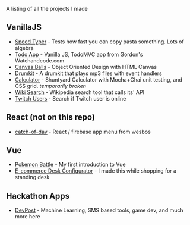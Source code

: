 A listing of all the projects I made

## VanillaJS

- [Speed Typer](https://vincentntang.github.io/sandbox/speed-typer/) - Tests how fast you can copy pasta something. Lots of algebra
- [Todo App](https://vincentntang.github.io/sandbox/todo/) - Vanilla JS, TodoMVC app from Gordon's Watchandcode.com
- [Canvas Balls](https://vincentntang.github.io/sandbox/canvas-balls/) - Object Oriented Design with HTML Canvas
- [Drumkit](https://vincentntang.github.io/sandbox/drumkit/) - A drumkit that plays mp3 files with event handlers
- [Calculator](https://vincentntang.github.io/sandbox/calculator/) - Shuntyard Calculator with Mocha+Chai unit testing, and CSS grid. *temporarily broken*
- [Wiki Search](https://vincentntang.github.io/sandbox/wiki-search/) - Wikipedia search tool that calls its' API
- [Twitch Users](https://vincentntang.github.io/sandbox/twitch-users/) - Search if Twitch user is online

## React (not on this repo)

- [catch-of-day](https://catch-of-day.netlify.com/) - React / firebase app menu from wesbos

## Vue

- [Pokemon Battle](https://vincentntang.github.io/sandbox/pokemon-battle/) - My first introduction to Vue
- [E-commerce Desk Configurator](https://vincentntang.github.io/sandbox/ecommerce-desk/) - I made this while shopping for a standing desk

## Hackathon Apps

- [DevPost](https://devpost.com/vincentntang) - Machine Learning, SMS based tools, game dev, and much more here